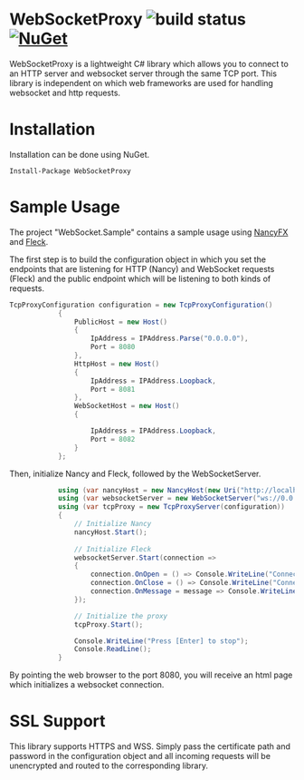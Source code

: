 WebSocketProxy ![build status](https://travis-ci.org/lifeemotions/websocketproxy.svg?branch=master) [![NuGet](https://img.shields.io/nuget/v/WebSocketProxy.svg?maxAge=2592000)]()
=======

WebSocketProxy is a lightweight C# library which allows you to connect to an HTTP server and websocket server through the same TCP port.
This library is independent on which web frameworks are used for handling websocket and http requests.

# Installation

Installation can be done using NuGet.

```
Install-Package WebSocketProxy
```

# Sample Usage
The project "WebSocket.Sample" contains a sample usage using [NancyFX](https://github.com/NancyFx/Nancy) and [Fleck](https://github.com/statianzo/Fleck).

The first step is to build the configuration object in which you set the endpoints that are listening for HTTP (Nancy) and WebSocket requests (Fleck) and the public endpoint which will be listening to both kinds of requests. 
```csharp
TcpProxyConfiguration configuration = new TcpProxyConfiguration()
            {
                PublicHost = new Host()
                {
                    IpAddress = IPAddress.Parse("0.0.0.0"),
                    Port = 8080
                },
                HttpHost = new Host()
                {
                    IpAddress = IPAddress.Loopback,
                    Port = 8081
                },
                WebSocketHost = new Host()
                {

                    IpAddress = IPAddress.Loopback,
                    Port = 8082
                }
            };

```
Then, initialize Nancy and Fleck, followed by the WebSocketServer.

```csharp
            using (var nancyHost = new NancyHost(new Uri("http://localhost:8081")))
            using (var websocketServer = new WebSocketServer("ws://0.0.0.0:8082"))
            using (var tcpProxy = new TcpProxyServer(configuration))
            {
                // Initialize Nancy
                nancyHost.Start();
                
                // Initialize Fleck
                websocketServer.Start(connection =>
                {
                    connection.OnOpen = () => Console.WriteLine("Connection on open");
                    connection.OnClose = () => Console.WriteLine("Connection on close");
                    connection.OnMessage = message => Console.WriteLine("Message: " + message);
                });

                // Initialize the proxy
                tcpProxy.Start();

                Console.WriteLine("Press [Enter] to stop");
                Console.ReadLine();
            }
```
By pointing the web browser to the port 8080, you will receive an html page which initializes a websocket connection.

# SSL Support
This library supports HTTPS and WSS. Simply pass the certificate path and password in the configuration object and all incoming requests will be unencrypted and routed to the corresponding library.

